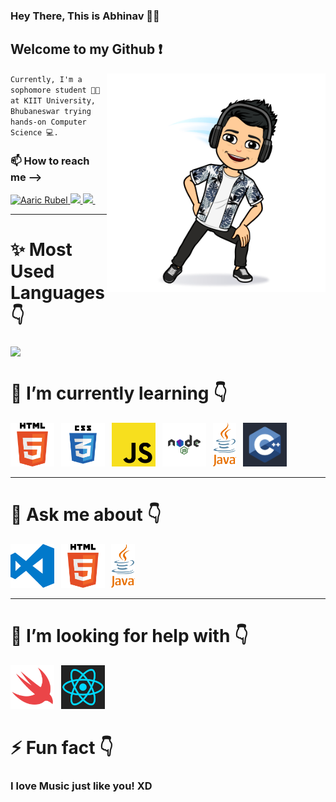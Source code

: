

<!--
**aaricrubel/aaricrubel** is a ✨ _special_ ✨ repository because its `README.md` (this file) appears on your GitHub profile.
# Hi there, This is Abhinav 👋
Here are some ideas to get you started:

- 🔭 I’m currently working on ...
- 🌱 I’m currently learning ...
- 👯 I’m looking to collaborate on ...
- 🤔 I’m looking for help with ...
- 💬 Ask me about ...
- 📫 How to reach me: ...
- 😄 Pronouns: ...
- ⚡ Fun fact: ...
-->
### Hey There, This is Abhinav 🧑‍🚀

## Welcome to my Github ❗
<img  align='right' src="https://github.com/aaricrubel/aaricrubel/blob/main/icons/bitmoji-1.png" height="350">


<code>Currently, I'm a sophomore student 🧑‍🎓 at KIIT University, Bhubaneswar trying hands-on Computer Science 💻.</code>


### 📫 How to reach me —> <br> 

<a href="https://twitter.com/aaricrubel">
  <img alt="Aaric Rubel" | Twitter" src="https://img.shields.io/static/v1?label=Twitter&message=Aaric&color=blue&style=flat-square&logo=twitter" />
</a>
<a href='https://www.linkedin.com/in/abhinav-mukherjee-79773619a/' target='_blank' rel='noopener' rel='noreferrer'>
    <img src='https://img.shields.io/static/v1?label=LinkedIn&message=Abhinav&color=blue&style=flat-square&logo=linkedin' />
  </a>
                                                                                                                                                
 <a href='mailto:aaricrubel@gmail.com' target='_blank' rel='noopener' rel='noreferrer'>
    <img src='https://img.shields.io/static/v1?label=Gmail&message=Aaric&color=blue&style=flat-square&logo=gmail' />
  </a>
&ensp;


----
#  ✨ Most Used Languages 👇
<!--[![Abhinav's GitHub stats](https://github-readme-stats.vercel.app/api?username=aaricrubel&hide=stars,prs,issues,contribs&show_icons=true&theme=tokyonight)](https://github.com/anuraghazra/github-readme-stats)-->

<a href="https://github.com/aaricrubel/github-readme-stats">
  <img align="center" src="https://github-readme-stats.vercel.app/api/top-langs/?username=aaricrubel&layout=compact&theme=tokyonight" />
</a>



# 🌱 I’m currently learning 👇
 <img height="70" src="https://github.com/aaricrubel/aaricrubel/blob/main/icons/HTML5_logo.png">&ensp; 
 <img height="70" src="https://github.com/aaricrubel/aaricrubel/blob/main/icons/css3.png">&ensp; 
 <img height="70" src="https://github.com/aaricrubel/aaricrubel/blob/main/icons/javascript.png">&ensp;
 <img height="70" src="https://github.com/aaricrubel/aaricrubel/blob/main/icons/nodejs.png">&ensp;
 <img height="70" src="https://github.com/aaricrubel/aaricrubel/blob/main/icons/java.png">&ensp;
 <img height="70" src="https://github.com/aaricrubel/aaricrubel/blob/main/icons/c%2B%2B.png">&ensp;


----


# 💬 Ask me about 👇
 <img height="70" src="https://github.com/aaricrubel/aaricrubel/blob/main/icons/vscode.png">&ensp;
 <img height="70" src="https://github.com/aaricrubel/aaricrubel/blob/main/icons/HTML5_logo.png">&ensp; 
 <img height="70" src="https://github.com/aaricrubel/aaricrubel/blob/main/icons/java.png">&ensp;

 ----

 # 🤔 I’m looking for help with 👇
 <img height="70" src="https://github.com/aaricrubel/aaricrubel/blob/main/icons/swift.png">&ensp;
 <img height="70" src="https://github.com/aaricrubel/aaricrubel/blob/main/icons/react.png">&ensp;


 # ⚡ Fun fact 👇
  ### I love Music just like you! XD
